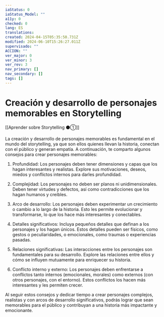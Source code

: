 ```yaml
---
iaStatus: 0
iaStatus_Model: ""
a11y: 0
checked: 0
lang: ES
translations: 
created: 2024-04-15T05:35:50.731Z
modified: 2024-06-10T15:26:27.011Z
supervisado: ""
ACCION: ""
ver_major: 0
ver_minor: 3
ver_rev: 3
nav_primary: []
nav_secondary: []
tags: []
---
```

# Creación y desarrollo de personajes memorables en Storytelling

[[Aprender sobre Storytelling ⚫①]]

La creación y desarrollo de personajes memorables es fundamental en el mundo del storytelling, ya que son ellos quienes llevan la historia, conectan con el público y generan empatía. A continuación, te comparto algunos consejos para crear personajes memorables:

1. Profundidad: Los personajes deben tener dimensiones y capas que los hagan interesantes y realistas. Explore sus motivaciones, deseos, miedos y conflictos internos para darles profundidad.

2. Complejidad: Los personajes no deben ser planos ni unidimensionales. Deben tener virtudes y defectos, así como contradicciones que los hagan humanos y creíbles.

3. Arco de desarrollo: Los personajes deben experimentar un crecimiento o cambio a lo largo de la historia. Esto les permite evolucionar y transformarse, lo que los hace más interesantes y conectables.

4. Detalles significativos: Incluya pequeños detalles que definan a los personajes y los hagan únicos. Estos detalles pueden ser físicos, como gestos o peculiaridades, o emocionales, como traumas o experiencias pasadas.

5. Relaciones significativas: Las interacciones entre los personajes son fundamentales para su desarrollo. Explore las relaciones entre ellos y cómo se influyen mutuamente para enriquecer su historia.

6. Conflicto interno y externo: Los personajes deben enfrentarse a conflictos tanto internos (emocionales, morales) como externos (con otros personajes, con el entorno). Estos conflictos los hacen más interesantes y les permiten crecer.

Al seguir estos consejos y dedicar tiempo a crear personajes complejos, realistas y con arcos de desarrollo significativos, podrás lograr que sean memorables para el público y contribuyan a una historia más impactante y emocionante.
